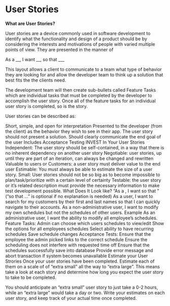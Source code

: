 # User Stories

**What are User Stories?**

User stories are a device commonly used in software development to identify what the functionality and design of a product should be by considering the interests and motivations of people with varied multiple points of view. They are presented in the manner of

As a __, I want __, so that ___

This layout allows a client to communicate to a team what type of behavior they are looking for and allow the developer team to think up a solution that best fits the the clients need.

The development team will then create sub-bullets called Feature Tasks which are individual tasks that must be completed by the developer to accomplish the user story. Once all of the feature tasks for an individual user story is completed, so is the story.

User stories can be described as:

Short, simple, and open for interpretation
Presented to the developer (from the client) as the behavior they wish to see in their app. The user story should not present a solution.
Should clearly communicate the end goal of the user
Includes Acceptance Testing
INVEST In Your User Stories
Independent: The user story should be self-contained, in a way that there is no inherent dependency on another user story
Negotiable: user stories, up until they are part of an iteration, can always be changed and rewritten
Valuable to users or Customers: a user story must deliver value to the end user
Estimable: You must always be able to estimate the size of a user story.
Small: User stories should not be so big as to become impossible to plan/task/prioritize with a certain level of certainty
Testable: the user story or it’s related description must provide the necessary information to make test development possible.
What Does It Look like?
“As a <role>, I want <goal> so that <benefit>” (“so that …” is optional if no explanation is needed)
As a user, I want to search for my customers by their first and last names so that I can quickly navigate to their accounts.
As a non-administrative user, I want to modify my own schedules but not the schedules of other users.
Example
As an administrative user, I want the ability to modify all employee’s schedules.
Feature Tasks:
Admin can choose which users schedules to view/edit
Show the options for all employees schedules
Select ability to have recurring schedules
Save schedule changes
Acceptance Tests:
Ensure that the employee the admin picked links to the correct schedule
Ensure the scheduling does not interfere with requested time off
Ensure that the schedules successfully save into database
Provide error message and abort transaction if system becomes unavailable
Estimate your User Strories
Once your user stories have been completed. Estimate each of them on a scale of of “extra small” all the way to “extra large”. This means take a look at each story and determine how long you expect the user story to take to be completed.

You should anticipate an “extra small” user story to just take a 0-2 hours, while an “extra large” would take a day or two. Write your estimates on each user story, and keep track of your actual time once completed.